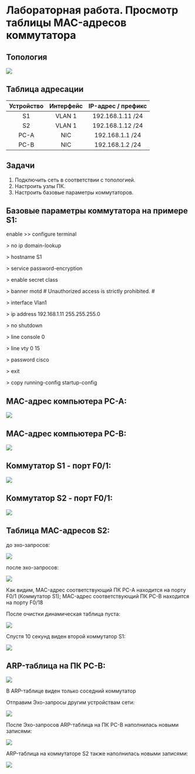 <h1> Лабораторная работа. Просмотр таблицы MAC-адресов коммутатора </h1> 

<h2> Топология </h2>
<img src=https://github.com/Avasekho/otus-networks-basic/blob/main/labs/lab01/topology.png>

<h2> Таблица адресации </h2>

| Устройство | Интерфейс | IP-адрес / префикс |
|:----------:|:---------:|:------------------:|
| S1         | VLAN 1    | 192.168.1.11 /24   |
| S2         | VLAN 1    | 192.168.1.12 /24   |
| PC-A       | NIC       | 192.168.1.1 /24    |
| PC-B       | NIC       | 192.168.1.2 /24    |

<h2> Задачи </h2>

<ol>
  <li> Подключить сеть в соответствии с топологией. </li>
  <li> Настроить узлы ПК. </li>
  <li> Настроить базовые параметры коммутаторов. </li>
</ol>

<h2> Базовые параметры коммутатора на примере S1: </h2>

<p> enable >> configure terminal </p>
<p> > no ip domain-lookup </p>
<p> > hostname S1 </p>
<p> > service password-encryption </p>
<p> > enable secret class </p>
<p> > banner motd # Unauthorized access is strictly prohibited. # </p>

<p> > interface Vlan1 </p>
<p> > ip address 192.168.1.11 255.255.255.0 </p>
<p> > no shutdown </p>


<p> > line console 0 </p>
<p> > line vty 0 15 </p>
<p> > password cisco </p>
<p> > exit </p>

<p> > copy running-config startup-config </p>

<h2> MAC-адрес компьютера PC-A: </h2>
<img src=https://github.com/Avasekho/otus-networks-basic/blob/main/labs/lab01/pc-a.png>

<h2> MAC-адрес компьютера PC-B: </h2>
<img src=https://github.com/Avasekho/otus-networks-basic/blob/main/labs/lab01/pc-b.png>

<h2> Коммутатор S1 - порт F0/1: </h2>
<img src=https://github.com/Avasekho/otus-networks-basic/blob/main/labs/lab01/s1-f01.png>

<h2> Коммутатор S2 - порт F0/1: </h2>
<img src=https://github.com/Avasekho/otus-networks-basic/blob/main/labs/lab01/s2-f01.png>

<h2> Таблица MAC-адресов S2: </h2>
<p> до эхо-запросов: </p>
<img src=https://github.com/Avasekho/otus-networks-basic/blob/main/labs/lab01/s2-before.png>

<p> после эхо-запросов: </p>
<img src=https://github.com/Avasekho/otus-networks-basic/blob/main/labs/lab01/s2-after.png>

<p> Как видим, MAC-адрес соответствующий ПК PC-A находится на порту F0/1 (Коммутатор S1); MAC-адрес соответствующий ПК PC-B находится на порту F0/18 </p>

<p> После очистки динамическая таблица пуста: </p>
<img src=https://github.com/Avasekho/otus-networks-basic/blob/main/labs/lab01/s2-clear.png>

<p> Спустя 10 секунд виден второй коммутатор S1: </p>
<img src=https://github.com/Avasekho/otus-networks-basic/blob/main/labs/lab01/s2-later.png>

<h2> ARP-таблица на ПК PC-B: </h2>
<img src=https://github.com/Avasekho/otus-networks-basic/blob/main/labs/lab01/pc-b-arp.png>

<p> В ARP-таблице виден только соседний коммутатор </p>

<p> Отправим Эхо-запросы другим устройствам сети: </p>
<img src=https://github.com/Avasekho/otus-networks-basic/blob/main/labs/lab01/pc-b-echo.png>

<p> После Эхо-запросов ARP-таблица на ПК PC-B наполнилась новыми записями: </p>
<img src=https://github.com/Avasekho/otus-networks-basic/blob/main/labs/lab01/pc-b-arp-after.png>

<p> ARP-таблица на коммутаторе S2 также наполнилась новыми записями: </p>
<img src=https://github.com/Avasekho/otus-networks-basic/blob/main/labs/lab01/s2-after-echo.png>

